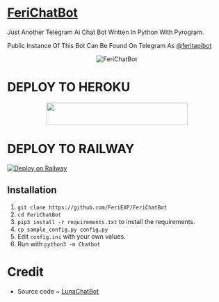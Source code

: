 # [FeriChatBot](https://t.me/feritapibot)
Just Another Telegram Ai Chat Bot Written In Python With Pyrogram.

Public Instance Of This Bot Can Be Found On Telegram As [@feritapibot](https://t.me/feritapibot)

<p align="center">
  <img src="https://telegra.ph/file/d693838d84eb7f0e947d2.jpg" alt="FeriChatBot">
</p>


# DEPLOY TO HEROKU

<p align="center"><a href="https://heroku.com/deploy?template=https://github.com/FeriEXP/FeriChatBot">
  <img src="https://img.shields.io/badge/Deploy%20To%20Heroku-aqua?style=flat&logo=heroku" width="325" height="50.100" /></a></p>


# DEPLOY TO RAILWAY

[![Deploy on Railway](https://railway.app/button.svg)](https://railway.app/new/template?template=https://github.com/FeriEXP/FeriChatBot) 


## Installation

1. `git clone https://github.com/FeriEXP/FeriChatBot`
2. `cd FeriChatBot`
3. `pip3 install -r requirements.txt` to install the requirements.
4. `cp sample_config.py config.py`
5. Edit `config.ini` with your own values.
6. Run with `python3 -m Chatbot`

# Credit
- Source code ~ [LunaChatBot](https://github.com/TheHamkerCat/LunaChatBot)
